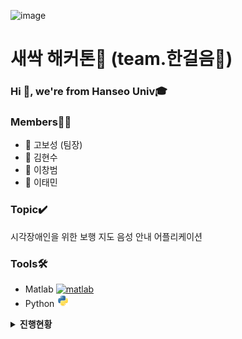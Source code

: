 ![image](https://github.com/bs7301/dacon_sprout_hackathon/assets/155629366/3aed18fc-acff-498b-8d36-bddd1899e6ab) 
<h1 align="left">새싹 해커톤🌱  (team.한걸음👣)</h1>

<h3 align="left">Hi 👋, we're from Hanseo Univ🎓</h3>


<p align="left"> <h3 align="left">Members🧑‍💻</h3> </p>

- 🌱 고보성 (팀장) 
- 🌱 김현수
- 🌱 이창범
- 🌱 이태민

<p align="left"> <h3 align="left">Topic✔️</h3> </p>
시각장애인을 위한 보행 지도 음성 안내 어플리케이션

<p align="left"> <h3 align="left">Tools🛠️</h3> </p>

- Matlab <a href="https://www.linux.org/" target="_blank" rel="noreferrer"> <a href="https://www.mathworks.com/" target="_blank" rel="noreferrer"> <img src="https://upload.wikimedia.org/wikipedia/commons/2/21/Matlab_Logo.png" alt="matlab" width="20" height="20"/> </a>
- Python <a href="https://www.python.org" target="_blank" rel="noreferrer"> <img src="https://raw.githubusercontent.com/devicons/devicon/master/icons/python/python-original.svg" alt="python" width="20" height="20"/> </a>

<details>
  <summary><b>진행현황</b></summary>
  <div markdown="1">
    <ul>
      <li>7.9) open data 저장 </li>
      <li>7.10) coco 형태의 json파일로 1차 가공</li>
    </ul>
  </div>
</details>
